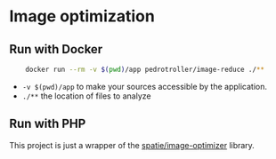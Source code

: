 # Image optimization

## Run with Docker

```bash
    docker run --rm -v $(pwd)/app pedrotroller/image-reduce ./**
```

 - `-v $(pwd)/app` to make your sources accessible by the application.
 - `./**` the location of files to analyze

## Run with PHP

This project is just a wrapper of the [spatie/image-optimizer](https://github.com/spatie/image-optimizer) library.
